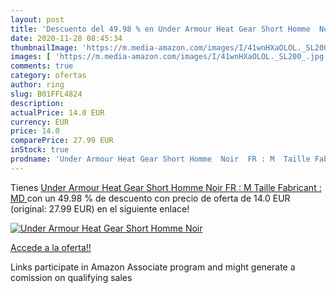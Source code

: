 ```yaml
---
layout: post
title: 'Descuento del 49.98 % en Under Armour Heat Gear Short Homme  Noir'
date: 2020-11-28 08:45:34
thumbnailImage: 'https://m.media-amazon.com/images/I/41wnHXaOLOL._SL200_.jpg'
images: [ 'https://m.media-amazon.com/images/I/41wnHXaOLOL._SL200_.jpg' ]
comments: true
category: ofertas
author: ring
slug: B01FFL4824
description:
actualPrice: 14.0 EUR
currency: EUR
price: 14.0
comparePrice: 27.99 EUR
inStock: true
prodname: 'Under Armour Heat Gear Short Homme  Noir  FR : M  Taille Fabricant : MD '
---
```


Tienes [Under Armour Heat Gear Short Homme  Noir  FR : M  Taille Fabricant : MD ](https://www.amazon.fr/dp/B01FFL4824/?tag=tolees0d-21) con un 49.98 % de descuento con precio de oferta de 14.0 EUR (original: 27.99 EUR) en el siguiente enlace!

[![Under Armour Heat Gear Short Homme  Noir](https://m.media-amazon.com/images/I/41wnHXaOLOL._SL200_.jpg)](https://www.amazon.fr/dp/B01FFL4824/?tag=tolees0d-21)

[Accede a la oferta!!](https://www.amazon.fr/dp/B01FFL4824/?tag=tolees0d-21)

Links participate in Amazon Associate program and might generate a comission on qualifying sales


